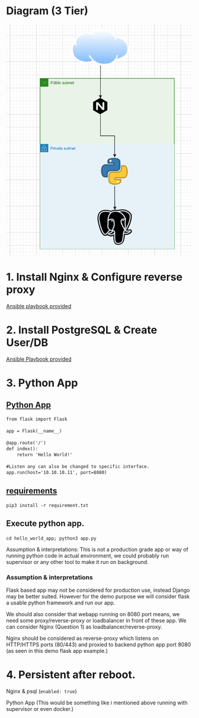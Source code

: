 # Diagram (3 Tier)

![3 Tier](/images/app.png)



# 1. Install Nginx & Configure reverse proxy

[Ansible playbook provided](./nginx.yaml)


# 2. Install PostgreSQL & Create User/DB

[Ansible Playbook provided](./psql.yaml)


# 3. Python App


## [Python App](./app/app.py)

```
from flask import Flask

app = Flask(__name__)

@app.route('/')
def index():
    return 'Hello World!'

#Listen any can also be changed to specific interface.
app.run(host='10.10.10.11', port=8080)
```

## [requirements](./app/requirements.txt)
`pip3 install -r requirement.txt`

## Execute python app.
`cd hello_world_app; python3 app.py`

Assumption & interpretations: This is not a production grade app or way of running python code in actual environment, we could probably run supervisor or any other tool to make it run on background.

### Assumption & interpretations

Flask based app may not be considered for production use, instead Django may be better suited.
However for the demo purpose we will consider flask a usable python framework and run our app.

We should also consider that webapp running on 8080 port means, we need some proxy/reverse-proxy or loadbalancer in front of these app.
We can consider Nginx (Question 1) as loadbalancer/reverse-proxy.

Nginx should be considered as reverse-proxy which listens on HTTP/HTTPS ports (80/443) and proxied to backend python app port 8080 (as seen in this demo flask app example.)

# 4.  Persistent after reboot.

Nginx & psql (`enabled: true`)

Python App (This would be something like i mentioned above running with supervisor or even docker.)
